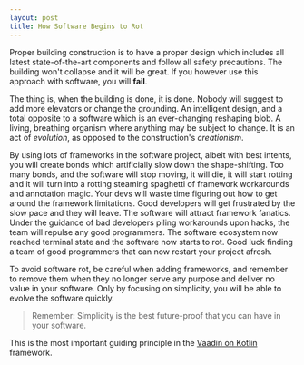 ```yaml
---
layout: post
title: How Software Begins to Rot
---
```


Proper building construction is to have a proper design which includes all latest state-of-the-art components and follow all safety precautions. The building won't collapse and it will be great. If you however use this approach with software, you will **fail**.

The thing is, when the building is done, it is done. Nobody will suggest to add more elevators or change the grounding. An intelligent design, and a total opposite to a software which is an ever-changing reshaping blob. A living, breathing organism where anything may be subject to change. It is an act of *evolution*, as opposed to the construction's *creationism*.

By using lots of frameworks in the software project, albeit with best intents, you will create bonds which artificially slow down the shape-shifting. Too many bonds, and the software will stop moving, it will die, it will start rotting and it will turn into a rotting steaming spaghetti of framework workarounds and annotation magic. Your devs will waste time figuring out how to get around the framework limitations. Good developers will get frustrated by the slow pace and they will leave. The software will attract framework fanatics. Under the guidance of bad developers piling workarounds upon hacks, the team will repulse any good programmers. The software ecosystem now reached terminal state and the software now starts to rot. Good luck finding a team of good programmers that can now restart your project afresh.

To avoid software rot, be careful when adding frameworks, and remember to remove them when they no longer serve any purpose and deliver no value in your software. Only by focusing on simplicity, you will be able to evolve the software quickly.

> Remember: Simplicity is the best future-proof that you can have in your software.

This is the most important guiding principle in the [Vaadin on Kotlin](http://vaadinonkotlin.eu/) framework.
